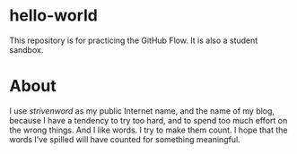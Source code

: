# hello-world
This repository is for practicing the GitHub Flow. It is also a student sandbox.

# About
I use *strivenword* as my public Internet name, and the name of my blog, because I have a tendency to try too hard, and to spend too much effort on the wrong things. And I like words. I try to make them count. I hope that the words I’ve spilled will have counted for something meaningful.
